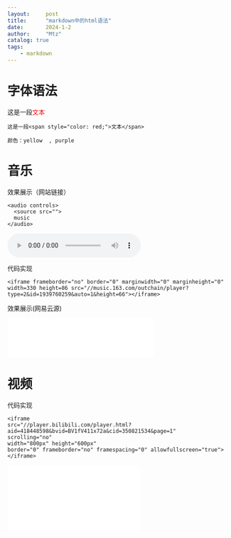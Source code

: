 ```yaml
---
layout:     post
title:      "markdown中的html语法"
date:       2024-1-2
author:     "Mtz"
catalog: true
tags:
    - markdown
---
```




# 字体语法

这是一段<span style="color: red;">文本</span>

```text
这是一段<span style="color: red;">文本</span>
```

```text
颜色：yellow  , purple
```

# 音乐

效果展示（网站链接）

```text
<audio controls>
  <source src="">
  music
</audio>
```

<audio controls>
  <source src="https://freetyst.nf.migu.cn/public/product10th/productB36/2021/11/0316/2009%E5%B9%B412%E6%9C%8808%E6%97%A5%E6%B5%B7%E8%9D%B6%E5%94%B1%E7%89%87/%E6%A0%87%E6%B8%85%E9%AB%98%E6%B8%85/MP3_320_16_Stero/60058622727160700.mp3?channelid=02&msisdn=80fe7012-7ddf-42f3-b986-486a4c08df96&Tim=1703390484346&Key=724bb3795ea5dc99" type="audio/mp3">
  music
</audio>

代码实现

```text
<iframe frameborder="no" border="0" marginwidth="0" marginheight="0" width=330 height=86 src="//music.163.com/outchain/player?type=2&id=1939760259&auto=1&height=66"></iframe>
```

效果展示(网易云源)

<iframe frameborder="no" border="0" marginwidth="0" marginheight="0" width=330 height=86 src="//music.163.com/outchain/player?type=2&id=1939760259&auto=1&height=66"></iframe>



# 视频

代码实现

```text
<iframe 
src="//player.bilibili.com/player.html?aid=418448598&bvid=BV1fV411x72a&cid=350821534&page=1" 
scrolling="no" 
width="800px" height="600px" 
border="0" frameborder="no" framespacing="0" allowfullscreen="true"> 
</iframe>
```



<iframe src="//player.bilibili.com/player.html?aid=707550522&bvid=BV1DQ4y1M7dc&cid=1374734497&p=1" scrolling="no" border="0" frameborder="no" framespacing="0" allowfullscreen="true"> </iframe>









